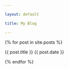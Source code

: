 ```yaml
---

layout: default

title: My Blog

---
```


{% for post in site.posts %}

{{ post.title }}
{{ post.date }}

{% endfor %}